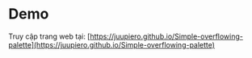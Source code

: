 # Demo

Truy cập trang web tại: [https://juupiero.github.io/Simple-overflowing-palette](https://juupiero.github.io/Simple-overflowing-palette)